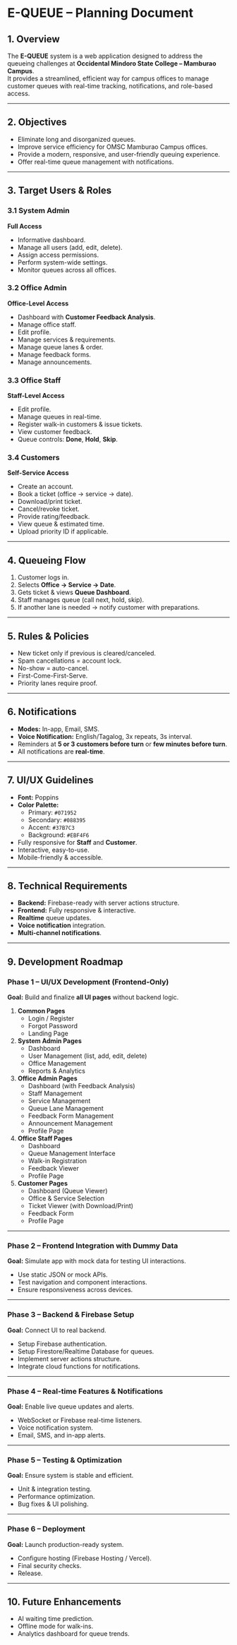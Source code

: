 # E-QUEUE – Planning Document

## 1. Overview
The **E-QUEUE** system is a web application designed to address the queueing challenges at **Occidental Mindoro State College – Mamburao Campus**.  
It provides a streamlined, efficient way for campus offices to manage customer queues with real-time tracking, notifications, and role-based access.

---

## 2. Objectives
- Eliminate long and disorganized queues.
- Improve service efficiency for OMSC Mamburao Campus offices.
- Provide a modern, responsive, and user-friendly queuing experience.
- Offer real-time queue management with notifications.

---

## 3. Target Users & Roles
### 3.1 System Admin
**Full Access**
- Informative dashboard.
- Manage all users (add, edit, delete).
- Assign access permissions.
- Perform system-wide settings.
- Monitor queues across all offices.

### 3.2 Office Admin
**Office-Level Access**
- Dashboard with **Customer Feedback Analysis**.
- Manage office staff.
- Edit profile.
- Manage services & requirements.
- Manage queue lanes & order.
- Manage feedback forms.
- Manage announcements.

### 3.3 Office Staff
**Staff-Level Access**
- Edit profile.
- Manage queues in real-time.
- Register walk-in customers & issue tickets.
- View customer feedback.
- Queue controls: **Done**, **Hold**, **Skip**.

### 3.4 Customers
**Self-Service Access**
- Create an account.
- Book a ticket (office → service → date).
- Download/print ticket.
- Cancel/revoke ticket.
- Provide rating/feedback.
- View queue & estimated time.
- Upload priority ID if applicable.

---

## 4. Queueing Flow
1. Customer logs in.
2. Selects **Office → Service → Date**.
3. Gets ticket & views **Queue Dashboard**.
4. Staff manages queue (call next, hold, skip).
5. If another lane is needed → notify customer with preparations.

---

## 5. Rules & Policies
- New ticket only if previous is cleared/canceled.
- Spam cancellations = account lock.
- No-show = auto-cancel.
- First-Come-First-Serve.
- Priority lanes require proof.

---

## 6. Notifications
- **Modes:** In-app, Email, SMS.
- **Voice Notification:** English/Tagalog, 3x repeats, 3s interval.
- Reminders at **5 or 3 customers before turn** or **few minutes before turn**.
- All notifications are **real-time**.

---

## 7. UI/UX Guidelines
- **Font:** Poppins
- **Color Palette:**
  - Primary: `#071952`
  - Secondary: `#088395`
  - Accent: `#37B7C3`
  - Background: `#EBF4F6`
- Fully responsive for **Staff** and **Customer**.
- Interactive, easy-to-use.
- Mobile-friendly & accessible.

---

## 8. Technical Requirements
- **Backend:** Firebase-ready with server actions structure.
- **Frontend:** Fully responsive & interactive.
- **Realtime** queue updates.
- **Voice notification** integration.
- **Multi-channel notifications**.

---

## 9. Development Roadmap
### **Phase 1 – UI/UX Development (Frontend-Only)**
**Goal:** Build and finalize **all UI pages** without backend logic.
1. **Common Pages**
   - Login / Register
   - Forgot Password
   - Landing Page
2. **System Admin Pages**
   - Dashboard
   - User Management (list, add, edit, delete)
   - Office Management
   - Reports & Analytics
3. **Office Admin Pages**
   - Dashboard (with Feedback Analysis)
   - Staff Management
   - Service Management
   - Queue Lane Management
   - Feedback Form Management
   - Announcement Management
   - Profile Page
4. **Office Staff Pages**
   - Dashboard
   - Queue Management Interface
   - Walk-in Registration
   - Feedback Viewer
   - Profile Page
5. **Customer Pages**
   - Dashboard (Queue Viewer)
   - Office & Service Selection
   - Ticket Viewer (with Download/Print)
   - Feedback Form
   - Profile Page

---

### **Phase 2 – Frontend Integration with Dummy Data**
**Goal:** Simulate app with mock data for testing UI interactions.
- Use static JSON or mock APIs.
- Test navigation and component interactions.
- Ensure responsiveness across devices.

---

### **Phase 3 – Backend & Firebase Setup**
**Goal:** Connect UI to real backend.
- Setup Firebase authentication.
- Setup Firestore/Realtime Database for queues.
- Implement server actions structure.
- Integrate cloud functions for notifications.

---

### **Phase 4 – Real-time Features & Notifications**
**Goal:** Enable live queue updates and alerts.
- WebSocket or Firebase real-time listeners.
- Voice notification system.
- Email, SMS, and in-app alerts.

---

### **Phase 5 – Testing & Optimization**
**Goal:** Ensure system is stable and efficient.
- Unit & integration testing.
- Performance optimization.
- Bug fixes & UI polishing.

---

### **Phase 6 – Deployment**
**Goal:** Launch production-ready system.
- Configure hosting (Firebase Hosting / Vercel).
- Final security checks.
- Release.

---

## 10. Future Enhancements
- AI waiting time prediction.
- Offline mode for walk-ins.
- Analytics dashboard for queue trends.
